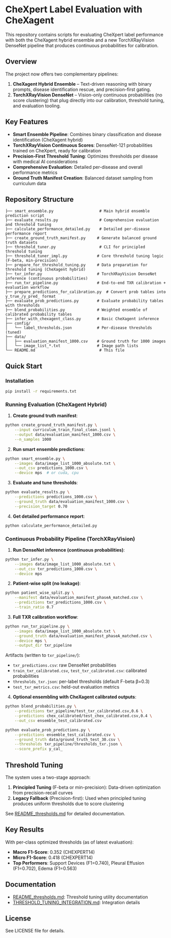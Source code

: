 # CheXpert Label Evaluation with CheXagent

This repository contains scripts for evaluating CheXpert label performance with both the CheXagent hybrid ensemble and a new TorchXRayVision DenseNet pipeline that produces continuous probabilities for calibration.

## Overview

The project now offers two complementary pipelines:

1. **CheXagent Hybrid Ensemble** – Text-driven reasoning with binary prompts, disease identification rescue, and precision-first gating.
2. **TorchXRayVision DenseNet** – Vision-only continuous probabilities (no score clustering) that plug directly into our calibration, threshold tuning, and evaluation tooling.

## Key Features

- **Smart Ensemble Pipeline**: Combines binary classification and disease identification (CheXagent hybrid)
- **TorchXRayVision Continuous Scores**: DenseNet-121 probabilities trained on CheXpert, ready for calibration
- **Precision-First Threshold Tuning**: Optimizes thresholds per disease with medical AI considerations
- **Comprehensive Evaluation**: Detailed per-disease and overall performance metrics
- **Ground Truth Manifest Creation**: Balanced dataset sampling from curriculum data

## Repository Structure

```
├── smart_ensemble.py                    # Main hybrid ensemble prediction script
├── evaluate_results.py                  # Comprehensive evaluation and threshold tuning
├── calculate_performance_detailed.py    # Detailed per-disease performance report
├── create_ground_truth_manifest.py     # Generate balanced ground truth datasets
├── threshold_tuner.py                   # CLI for principled threshold tuning
├── threshold_tuner_impl.py             # Core threshold tuning logic (F-beta, min-precision)
├── prepare_for_threshold_tuning.py     # Data preparation for threshold tuning (CheXagent hybrid)
├── txr_infer.py                        # TorchXRayVision DenseNet inference (continuous probabilities)
├── run_txr_pipeline.py                 # End-to-end TXR calibration + evaluation workflow
├── prepare_predictions_for_calibration.py  # Convert prob tables into y_true_/y_pred_ format
├── evaluate_prob_predictions.py        # Evaluate probability tables with thresholds
├── blend_probabilities.py              # Weighted ensemble of calibrated probability tables
├── infer_with_chexagent_class.py       # Basic CheXagent inference
├── config/
│   └── label_thresholds.json           # Per-disease thresholds (tuned)
├── data/
│   ├── evaluation_manifest_1000.csv    # Ground truth for 1000 images
│   └── image_list_*.txt                # Image path lists
└── README.md                            # This file
```

## Quick Start

### Installation

```bash
pip install -r requirements.txt
```

### Running Evaluation (CheXagent Hybrid)

1. **Create ground truth manifest**:
```bash
python create_ground_truth_manifest.py \
    --input curriculum_train_final_clean.jsonl \
    --output data/evaluation_manifest_1000.csv \
    --n_samples 1000
```

2. **Run smart ensemble predictions**:
```bash
python smart_ensemble.py \
    --images data/image_list_1000_absolute.txt \
    --out_csv predictions_1000.csv \
    --device mps  # or cuda, cpu
```

3. **Evaluate and tune thresholds**:
```bash
python evaluate_results.py \
    --predictions predictions_1000.csv \
    --ground_truth data/evaluation_manifest_1000.csv \
    --precision_target 0.70
```

4. **Get detailed performance report**:
```bash
python calculate_performance_detailed.py
```

### Continuous Probability Pipeline (TorchXRayVision)

1. **Run DenseNet inference (continuous probabilities)**:
```bash
python txr_infer.py \
    --images data/image_list_1000_absolute.txt \
    --out_csv txr_predictions_1000.csv \
    --device mps
```

2. **Patient-wise split (no leakage)**:
```bash
python patient_wise_split.py \
    --manifest data/evaluation_manifest_phaseA_matched.csv \
    --predictions txr_predictions_1000.csv \
    --train_ratio 0.7
```

3. **Full TXR calibration workflow**:
```bash
python run_txr_pipeline.py \
    --images data/image_list_1000_absolute.txt \
    --ground_truth data/evaluation_manifest_phaseA_matched.csv \
    --device mps \
    --output_dir txr_pipeline
```

Artifacts (written to `txr_pipeline/`):
- `txr_predictions.csv`: raw DenseNet probabilities
- `train_txr_calibrated.csv`, `test_txr_calibrated.csv`: calibrated probabilities
- `thresholds_txr.json`: per-label thresholds (default F-beta β=0.3)
- `test_txr_metrics.csv`: held-out evaluation metrics

4. **Optional ensembling with CheXagent calibrated outputs**:
```bash
python blend_probabilities.py \
    --predictions txr_pipeline/test_txr_calibrated.csv,0.6 \
    --predictions chex_calibrated/test_chex_calibrated.csv,0.4 \
    --out_csv ensemble_test_calibrated.csv

python evaluate_prob_predictions.py \
    --predictions ensemble_test_calibrated.csv \
    --ground_truth data/ground_truth_test_30.csv \
    --thresholds txr_pipeline/thresholds_txr.json \
    --score_prefix y_cal_
```

## Threshold Tuning

The system uses a two-stage approach:

1. **Principled Tuning** (F-beta or min-precision): Data-driven optimization from precision-recall curves
2. **Legacy Fallback** (Precision-first): Used when principled tuning produces uniform thresholds due to score clustering

See [README_thresholds.md](README_thresholds.md) for detailed documentation.

## Key Results

With per-class optimized thresholds (as of latest evaluation):

- **Macro F1-Score**: 0.352 (CHEXPERT14)
- **Micro F1-Score**: 0.418 (CHEXPERT14)
- **Top Performers**: Support Devices (F1=0.740), Pleural Effusion (F1=0.702), Edema (F1=0.563)

## Documentation

- [README_thresholds.md](README_thresholds.md): Threshold tuning utility documentation
- [THRESHOLD_TUNING_INTEGRATION.md](THRESHOLD_TUNING_INTEGRATION.md): Integration details

## License

See LICENSE file for details.
